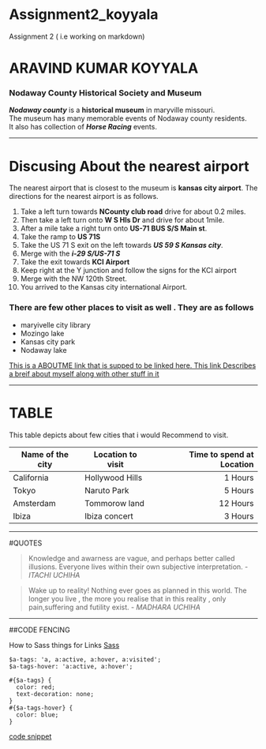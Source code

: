 # Assignment2_koyyala
Assignment 2 ( i.e working on markdown)
# ARAVIND KUMAR KOYYALA
###  Nodaway County Historical Society and Museum
***Nodaway county*** is a **historical museum** in maryville missouri.<br> The museum has many memorable events of Nodaway county residents.<br> It also has collection of ***Horse Racing*** events.

***

# Discusing About the nearest airport
The nearest airport that is closest to the museum is **kansas city airport**. The directions for the nearest airport is as follows.
1. Take a left turn towards **NCounty club road** drive for about 0.2 miles.
2. Then take a left turn onto **W S Hls Dr** and drive for about 1mile. 
3. After a mile take a right turn onto **US-71 BUS S/S Main st**.
4. Take the ramp to **US 71S**
5. Take the US 71 S exit on the left towards ***US 59 S Kansas city***.
6. Merge with the ***i-29 S/US-71 S***
7. Take the exit towards **KCI Airport**
8. Keep right at the Y junction and follow the signs for the KCI airport 
9. Merge with the NW 120th Street.
10. You arrived to the Kansas city international Airport.<br>

### There are few other places to visit as well . They are as follows 
* maryivelle city library
* Mozingo lake
* Kansas city park
* Nodaway lake

[This is a ABOUTME  link that is supped to be linked here. This link Describes a breif about myself along with other stuff in it ](AboutMe.md)

***

# TABLE
This table depicts about few cities that i would  Recommend to visit.

| Name of the city | Location to visit | Time to spend at Location |
|  ---     | ---   |  ---:  |
| California       | Hollywood Hills   | 1 Hours                   |
| Tokyo            | Naruto Park       | 5 Hours                   | 
| Amsterdam        | Tommorow land     | 12 Hours                  |
| Ibiza            | Ibiza concert     | 3 Hours                   |

***
#QUOTES
>Knowledge and awarness are vague, and perhaps better called illusions. Everyone lives within their own subjective interpretation. - *ITACHI UCHIHA*

>Wake up to reality! Nothing ever goes as planned in this world. The longer you live , the more you realise that in this reality , only pain,suffering and futility exist. - *MADHARA UCHIHA*

***

##CODE FENCING

How to Sass things for Links
[Sass](https://sass-lang.com/guide)

```
$a-tags: 'a, a:active, a:hover, a:visited';
$a-tags-hover: 'a:active, a:hover';
 
#{$a-tags} {
  color: red;
  text-decoration: none;
}
#{$a-tags-hover} {
  color: blue;
}
```
[code snippet](https://css-tricks.com/snippets/sass/sass-things-links/)